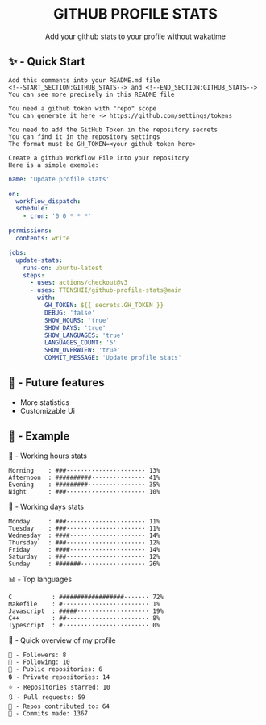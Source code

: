 <h1 align="center">GITHUB PROFILE STATS</h1>
<p align="center">Add your github stats to your profile without wakatime</p>

## ✨ - Quick Start
```
Add this comments into your README.md file
<!--START_SECTION:GITHUB_STATS--> and <!--END_SECTION:GITHUB_STATS-->
You can see more precisely in this README file
```
```
You need a github token with "repo" scope
You can generate it here -> https://github.com/settings/tokens
```
```
You need to add the GitHub Token in the repository secrets
You can find it in the repository settings
The format must be GH_TOKEN=<your github token here>
```
```
Create a github Workflow File into your repository
Here is a simple exemple:
```
```yml
name: 'Update profile stats'

on:
  workflow_dispatch:
  schedule:
    - cron: '0 0 * * *'

permissions:
  contents: write

jobs:
  update-stats:
    runs-on: ubuntu-latest
    steps:
      - uses: actions/checkout@v3
      - uses: TTENSHII/github-profile-stats@main
        with:
          GH_TOKEN: ${{ secrets.GH_TOKEN }}
          DEBUG: 'false'
          SHOW_HOURS: 'true'
          SHOW_DAYS: 'true'
          SHOW_LANGUAGES: 'true'
          LANGUAGES_COUNT: '5'
          SHOW_OVERWIEW: 'true'
          COMMIT_MESSAGE: 'Update profile stats'
```

## 🔖 - Future features
- More statistics
- Customizable Ui

## 📘 - Example

<!--START_SECTION:GITHUB_STATS-->
🌉 - Working hours stats
```text
Morning    : ###······················ 13%
Afternoon  : ##########··············· 41%
Evening    : #########················ 35%
Night      : ###······················ 10%
```
📅 - Working days stats
```text
Monday     : ###······················ 11%
Tuesday    : ###······················ 11%
Wednesday  : ####····················· 14%
Thursday   : ###······················ 12%
Friday     : ####····················· 14%
Saturday   : ###······················ 12%
Sunday     : #######·················· 26%
```
📊 - Top languages
```text
C           : ##################······· 72%
Makefile    : #························ 1%
Javascript  : #####···················· 19%
C++         : ##······················· 8%
Typescript  : #························ 0%
```
🎏 - Quick overview of my profile
```text
👥 - Followers: 8
👤 - Following: 10
📂 - Public repositories: 6
🔒 - Private repositories: 14
⭐ - Repositories starred: 10
🔃 - Pull requests: 59
🐲 - Repos contributed to: 64
🍃 - Commits made: 1367
```
<!--END_SECTION:GITHUB_STATS-->
